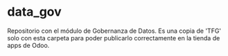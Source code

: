 # data_gov
Repositorio con el módulo de Gobernanza de Datos. Es una copia de 'TFG' solo con esta carpeta para poder publicarlo correctamente en la tienda de apps de Odoo.
